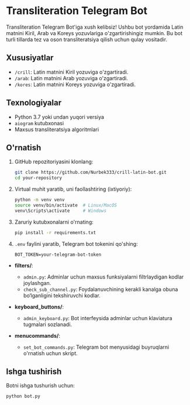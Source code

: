 # Transliteration Telegram Bot

Transliteration Telegram Bot'iga xush kelibsiz! Ushbu bot yordamida Latin matnini Kiril, Arab va Koreys yozuvlariga o'zgartirishingiz mumkin. Bu bot turli tillarda tez va oson transliteratsiya qilish uchun qulay vositadir.

## Xususiyatlar

- `/crill`: Latin matnini Kiril yozuviga o'zgartiradi.
- `/arab`: Latin matnini Arab yozuviga o'zgartiradi.
- `/kores`: Latin matnini Koreys yozuviga o'zgartiradi.


## Texnologiyalar

- Python 3.7 yoki undan yuqori versiya
- `aiogram` kutubxonasi
- Maxsus transliteratsiya algoritmlari


## O'rnatish

1. GitHub repozitoriyasini klonlang:

    ```bash
    git clone https://github.com/Nurbek333/crill-latin-bot.git
    cd your-repository
    ```

2. Virtual muhit yaratib, uni faollashtiring (ixtiyoriy):

    ```bash
    python -m venv venv
    source venv/bin/activate  # Linux/MacOS
    venv\Scripts\activate     # Windows
    ```

3. Zaruriy kutubxonalarni o'rnating:

    ```bash
    pip install -r requirements.txt
    ```

4. `.env` faylini yaratib, Telegram bot tokenini qo'shing:

    ```
    BOT_TOKEN=your-telegram-bot-token
    ```



- **filters/**:
  - `admin.py`: Adminlar uchun maxsus funksiyalarni filtrlaydigan kodlar joylashgan.
  - `check_sub_channel.py`: Foydalanuvchining kerakli kanalga obuna bo‘lganligini tekshiruvchi kodlar.

- **keyboard_buttons/**:
  - `admin_keyboard.py`: Bot interfeysida adminlar uchun klaviatura tugmalari sozlanadi.

- **menucommands/**:
  - `set_bot_commands.py`: Telegram bot menyusidagi buyruqlarni o'rnatish uchun skript.
 

## Ishga tushirish

Botni ishga tushurish uchun:

```bash
python bot.py

